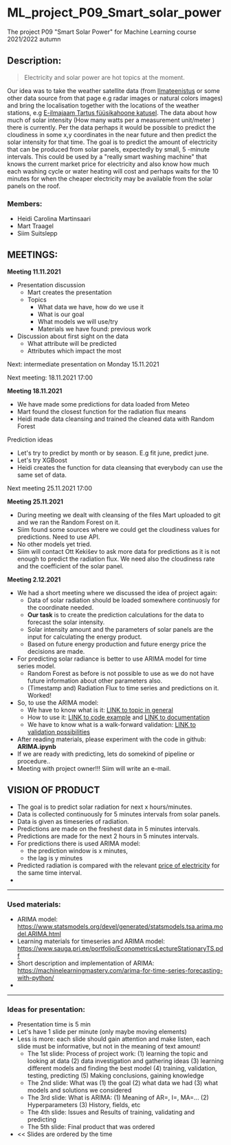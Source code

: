 # ML_project_P09_Smart_solar_power
The project P09 "Smart Solar Power" for Machine Learning course 2021/2022 autumn

## Description:

> Electricity and solar power are hot topics at the moment.

Our idea was to take the weather satellite data (from [Ilmateenistus](https://www.ilmateenistus.ee/ilm/ilmavaatlused/satelliidipildid/infrapunane-pilt/)  or some other data source from that page e.g radar images or natural colors images) and bring the localisation together with the locations of the weather stations, e.g [E-ilmajaam Tartus füüsikahoone katusel](https://meteo.physic.ut.ee/). The data about how much of solar intensity (How many watts per a measurement unit/meter ) there is currently. Per the data perhaps it would be possible to predict the cloudiness in some x,y coordinates in the near future and then predict the solar intensity for that time. The goal is to predict the amount of electricity that can be produced from solar panels, expectedly by small, 5 -minute intervals. This could be used by a "really smart washing machine" that knows the current market price for electricity and also know how much each washing cycle or water heating will cost and perhaps waits for the 10 minutes for when the cheaper electricity may be available from the solar panels on the roof.

### Members:
- Heidi Carolina Martinsaari
- Mart Traagel
- Siim Suitslepp


## MEETINGS:

**Meeting 11.11.2021**

- Presentation discussion
  - Mart creates the presentation
  - Topics
    - What data we have, how do we use it
    - What is our goal
    - What models we will use/try
    - Materials we have found: previous work
- Discussion about first sight on the data
  - What attribute will be predicted
  - Attributes which impact the most

Next: intermediate presentation on Monday 15.11.2021

Next meeting: 18.11.2021 17:00

**Meeting 18.11.2021**

- We have made some predictions for data loaded from Meteo
- Mart found the closest function for the radiation flux means
- Heidi made data cleansing and trained the cleaned data with Random Forest 

Prediction ideas
- Let's try to predict by month or by season. E.g fit june, predict june.
- Let's try XGBoost
- Heidi creates the function for data cleansing that everybody can use the same set of data.

Next meeting 25.11.2021 17:00

**Meeting 25.11.2021**

- During meeting we dealt with cleansing of the files Mart uploaded to git and we ran the Random Forest on it.
- Siim found some sources where we could get the cloudiness values for predictions. Need to use API.
- No other models yet tried.
- Siim will contact Ott Kekišev to ask more data for predictions as it is not enough to predict the radiation flux. 
  We need also the cloudiness rate and the coefficient of the solar panel.

**Meeting 2.12.2021**

- We had a short meeting where we discussed the idea of project again:
  - Data of solar radiation should be loaded somewhere continuosly for the coordinate needed.
  - **Our task** is to create the prediction calculations for the data to forecast the solar intensity.
  - Solar intensity amount and the parameters of solar panels are the input for calculating the energy product.
  - Based on future energy production and future energy price the decisions are made.
- For predicting solar radiance is better to use ARIMA model for time series model.
  - Random Forest as before is not possible to use as we do not have future information about other parameters also.
  - (Timestamp and) Radiation Flux to time series and predictions on it. Worked!
- So, to use the ARIMA model:
  - We have to know what is it: [LINK to topic in general](https://www.sauga.pri.ee/portfolio/EconometricsLectureStationaryTS.pdf)
  - How to use it: [LINK to code example](https://machinelearningmastery.com/arima-for-time-series-forecasting-with-python/) and [LINK to documentation](https://www.statsmodels.org/dev/generated/statsmodels.tsa.arima.model.ARIMA.html?highlight=arima#statsmodels.tsa.arima.model.ARIMA)
  - We have to know what is a walk-forward validation: [LINK to validation possibilities](https://machinelearningmastery.com/backtest-machine-learning-models-time-series-forecasting/)
- After reading materials, please experiment with the code in github: **ARIMA.ipynb**
- If we are ready with predicting, lets do somekind of pipeline or procedure.. 
- Meeting with project owner!!! Siim will write an e-mail.


## VISION OF PRODUCT
- The goal is to predict solar radiation for next x hours/minutes.
- Data is collected continuously for 5 minutes intervals from solar panels.
- Data is given as timeseries of radiation.
- Predictions are made on the freshest data in 5 minutes intervals. 
- Predictions are made for the next 2 hours in 5 minutes intervals.
- For predictions there is used ARIMA model: 
  - the prediction window is x minutes,
  - the lag is y minutes
- Predicted radiation is compared with the relevant [price of electricity](https://www.nordpoolgroup.com/Market-data1/Dayahead/Area-Prices/EE/Hourly/?view=table) for the same time interval.
-
------
### Used materials:
- ARIMA model: https://www.statsmodels.org/devel/generated/statsmodels.tsa.arima.model.ARIMA.html
- Learning materials for timeseries and ARIMA model: https://www.sauga.pri.ee/portfolio/EconometricsLectureStationaryTS.pdf
- Short description and implementation of ARIMA: https://machinelearningmastery.com/arima-for-time-series-forecasting-with-python/
-
-----
### Ideas for presentation:
- Presentation time is 5 min
- Let's have 1 slide per minute (only maybe moving elements)
- Less is more: each slide should gain attention and make listen, each slide must be informative, but not in the meaning of text amount!
  - The 1st slide: Process of project work: (1) learning the topic and looking at data (2) data investigation and gathering ideas (3) learning different models and finding the best model (4) training, validation, testing, predicting (5) Making conclusions, gaining knowledge
  - The 2nd slide: What was (1) the goal (2) what data we had (3) what models and solutions we considered
  - The 3rd slide: What is ARIMA: (1) Meaning of AR=, I=, MA=... (2) Hyperparameters (3) History, fields, etc
  - The 4th slide: Issues and Results of training, validating and predicting
  - The 5th slide: Final product that was ordered
- << Slides are ordered by the time
